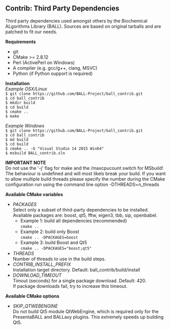 ## Contrib: Third Party Dependencies

Third party dependencies used amongst others by the Biochemical ALgorithms Library (BALL). 
Sources are based on original tarballs and are patched to fit our needs.

**Requirements**  
- git 
- CMake >= 2.8.12
- Perl (ActivePerl on Windows)
- A compiler (e.g. gcc/g++, clang, MSVC) 
- Python (if Python support is required)  

**Installation**  
*Example OSX/Linux*  
  `$ git clone https://github.com/BALL-Project/ball_contrib.git`   
  `$ cd ball_contrib`  
  `$ mkdir build`  
  `$ cd build`  
  `$ cmake ..`  
  `$ make`  
 
*Example Windows*  
  `$ git clone https://github.com/BALL-Project/ball_contrib.git`   
  `$ cd ball_contrib`  
  `$ md build`  
  `$ cd build`  
  `$ cmake .. -G "Visual Studio 14 2015 Win64"`  
  `$ msbuild BALL_contrib.sln`  

**IMPORTANT NOTE**  
Do not use the '-j' flag for make and the /maxcpucount switch for MSbuild!
The behaviour is undefined and will most likels break your build.
If you want to allow multiple build threads please specify the number during the
CMake configuration run using the command line option -DTHREADS=n_threads  

**Available CMake variables**  
 - *PACKAGES*  
   Select only a subset of third-party dependencies to be installed.  
   Available packages are: boost, qt5, fftw, eigen3, tbb, sip, openbabel.
   * Example 1: build all dependencies (recommended)  
     `cmake ..`
   * Example 2: build only Boost  
     `cmake .. -DPACKAGES=boost`  
   * Example 3: build Boost and Qt5  
     `cmake .. -DPACKAGES="boost;qt5"`  
 - *THREADS*   
   Number of threads to use in the build steps.  
 - *CONTRIB_INSTALL_PREFIX*  
   Installation target directory. Default: ball_contrib/build/install  
 - *DOWNLOAD_TIMEOUT*  
   Timout (seconds) for a single package download. Default: 420.  
   If package downloads fail, try to increase this timeout.  
   
**Available CMake options**  
 - *SKIP_QTWEBENGINE*  
   Do not build Qt5 module QtWebEngine, which is required only for the PresentaBALL and BALLaxy plugins. This extremely speeds up building Qt5.
